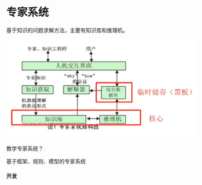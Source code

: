 # 专家系统

基于知识的问题求解方法，主要有知识库和推理机。

![Alt text](../pictures/zhuanjia.png)

教学专家系统？

基于框架、规则、模型的专家系统

#### 开发

